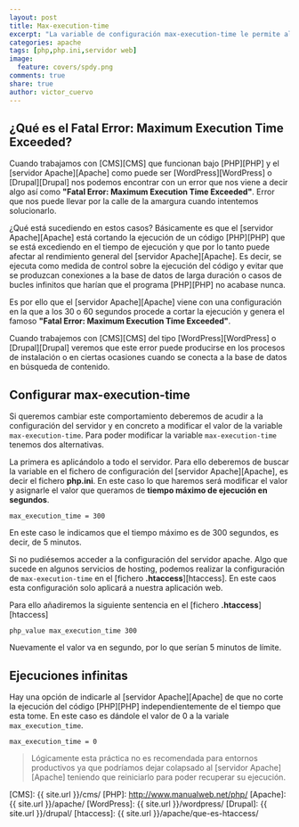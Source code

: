 ```yaml
---
layout: post
title: Max-execution-time
excerpt: "La variable de configuración max-execution-time le permite al servidor web Apache limitar el tiempo que un programa PHP puede tomarse para su ejecución."
categories: apache
tags: [php,php.ini,servidor web]
image:
  feature: covers/spdy.png
comments: true
share: true
author: victor_cuervo
---
```


## ¿Qué es el Fatal Error: Maximum Execution Time Exceeded?

Cuando trabajamos con [CMS][CMS] que funcionan bajo [PHP][PHP] y el [servidor Apache][Apache] como puede ser [WordPress][WordPress] o [Drupal][Drupal] nos podemos encontrar con un error que nos viene a decir algo así como **"Fatal Error: Maximum Execution Time Exceeded"**. Error que nos puede llevar por la calle de la amargura cuando intentemos solucionarlo.

¿Qué está sucediendo en estos casos? Básicamente es que el [servidor Apache][Apache] está cortando la ejecución de un código [PHP][PHP] que se está excediendo en el tiempo de ejecución y que por lo tanto puede afectar al rendimiento general del [servidor Apache][Apache]. Es decir, se ejecuta como medida de control sobre la ejecución del código y evitar que se produzcan conexiones a la base de datos de larga duración o casos de bucles infinitos que harían que el programa [PHP][PHP] no acabase nunca.

Es por ello que el [servidor Apache][Apache] viene con una configuración en la que a los 30 o 60 segundos procede a cortar la ejecución y genera el famoso **"Fatal Error: Maximum Execution Time Exceeded"**.

Cuando trabajemos con [CMS][CMS] del tipo [WordPress][WordPress] o [Drupal][Drupal] veremos que este error puede producirse en los procesos de instalación o en ciertas ocasiones cuando se conecta a la base de datos en búsqueda de contenido.

## Configurar max-execution-time
Si queremos cambiar este comportamiento deberemos de acudir a la configuración del servidor y en concreto a modificar el valor de la variable `max-execution-time`. Para poder modificar la variable `max-execution-time` tenemos dos alternativas.

La primera es aplicándolo a todo el servidor. Para ello deberemos de buscar la variable en el fichero de configuración del [servidor Apache][Apache], es decir el fichero **php.ini**. En este caso lo que haremos será modificar el valor y asignarle el valor que queramos de **tiempo máximo de ejecución en segundos**.

~~~
max_execution_time = 300
~~~

En este caso le indicamos que el tiempo máximo es de 300 segundos, es decir, de 5 minutos.

Si no pudiésemos acceder a la configuración del servidor apache. Algo que sucede en algunos servicios de hosting, podemos realizar la configuración de `max-execution-time` en el [fichero **.htaccess**][htaccess]. En este caos esta configuración solo aplicará a nuestra aplicación web.

Para ello añadiremos la siguiente sentencia en el [fichero **.htaccess**][htaccess]

~~~
php_value max_execution_time 300
~~~

Nuevamente el valor va en segundo, por lo que serían 5 minutos de límite.

## Ejecuciones infinitas
Hay una opción de indicarle al [servidor Apache][Apache] de que no corte la ejecución del código [PHP][PHP] independientemente de el tiempo que esta tome. En este caso es dándole el valor de 0 a la variale `max_execution_time`.

~~~
max_execution_time = 0
~~~

> Lógicamente esta práctica no es recomendada para entornos productivos ya que podríamos dejar colapsado al [servidor Apache][Apache] teniendo que reiniciarlo para poder recuperar su ejecución.

[CMS]: {{ site.url }}/cms/
[PHP]: http://www.manualweb.net/php/
[Apache]: {{ site.url }}/apache/
[WordPress]: {{ site.url }}/wordpress/
[Drupal]: {{ site.url }}/drupal/
[htaccess]: {{ site.url }}/apache/que-es-htaccess/